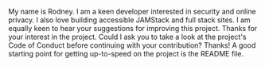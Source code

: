 My name is Rodney. I am a keen developer interested in security and online
privacy. I also love building accessible JAMStack and full stack sites. I am
equally keen to hear your suggestions for improving this project. Thanks for
your interest in the project. Could I ask you to take a look at the project's
Code of Conduct before continuing with your contribution? Thanks! A good
starting point for getting up-to-speed on the project is the README file.
